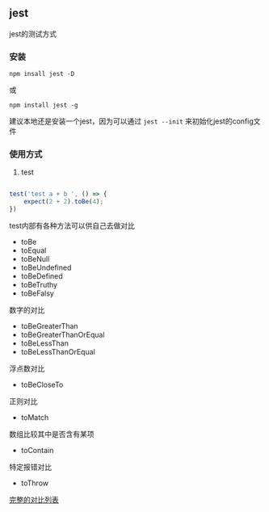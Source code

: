 ## jest

jest的测试方式

### 安装

`npm insall jest -D`

或

`npm install jest -g`

建议本地还是安装一个jest，因为可以通过 `jest --init` 来初始化jest的config文件

### 使用方式

1. test

``` javascript

test('test a + b ', () => {
    expect(2 + 2).toBe(4);
})

```

test内部有各种方法可以供自己去做对比

- toBe
- toEqual
- toBeNull
- toBeUndefined
- toBeDefined
- toBeTruthy
- toBeFalsy

数字的对比

- toBeGreaterThan
- toBeGreaterThanOrEqual
- toBeLessThan
- toBeLessThanOrEqual

浮点数对比

- toBeCloseTo

正则对比

- toMatch

数组比较其中是否含有某项

- toContain

特定报错对比

- toThrow

[完整的对比列表](https://jestjs.io/docs/zh-Hans/expect)